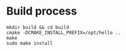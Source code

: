 # Build process


```
mkdir build && cd build
cmake -DCMAKE_INSTALL_PREFIX=/opt/hello ..
make
sudo make install
```

